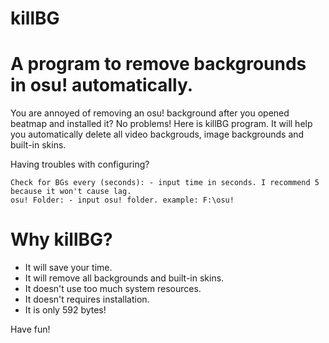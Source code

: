 # killBG
# A program to remove backgrounds in osu! automatically.

You are annoyed of removing an osu! background after you opened beatmap and installed it?
No problems! Here is killBG program. It will help you automatically delete all video backgrouds, image backgrounds and built-in skins.

Having troubles with configuring?

```
Check for BGs every (seconds): - input time in seconds. I recommend 5 because it won't cause lag.
osu! Folder: - input osu! folder. example: F:\osu!
```

# Why killBG?
- It will save your time.
- It will remove all backgrounds and built-in skins.
- It doesn't use too much system resources.
- It doesn't requires installation.
- It is only 592 bytes!

Have fun!

